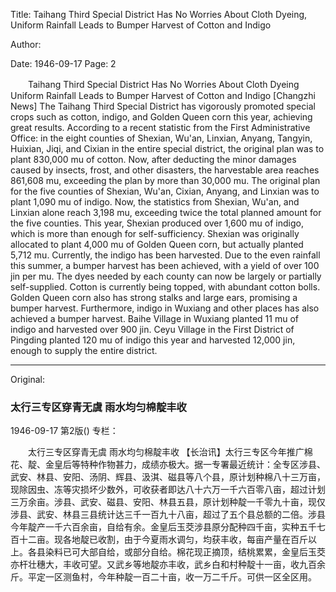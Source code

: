 Title: Taihang Third Special District Has No Worries About Cloth Dyeing, Uniform Rainfall Leads to Bumper Harvest of Cotton and Indigo

Author:

Date: 1946-09-17
Page: 2

　　Taihang Third Special District Has No Worries About Cloth Dyeing
    Uniform Rainfall Leads to Bumper Harvest of Cotton and Indigo
    [Changzhi News] The Taihang Third Special District has vigorously promoted special crops such as cotton, indigo, and Golden Queen corn this year, achieving great results. According to a recent statistic from the First Administrative Office: in the eight counties of Shexian, Wu'an, Linxian, Anyang, Tangyin, Huixian, Jiqi, and Cixian in the entire special district, the original plan was to plant 830,000 mu of cotton. Now, after deducting the minor damages caused by insects, frost, and other disasters, the harvestable area reaches 861,608 mu, exceeding the plan by more than 30,000 mu. The original plan for the five counties of Shexian, Wu'an, Cixian, Anyang, and Linxian was to plant 1,090 mu of indigo. Now, the statistics from Shexian, Wu'an, and Linxian alone reach 3,198 mu, exceeding twice the total planned amount for the five counties. This year, Shexian produced over 1,600 mu of indigo, which is more than enough for self-sufficiency. Shexian was originally allocated to plant 4,000 mu of Golden Queen corn, but actually planted 5,712 mu. Currently, the indigo has been harvested. Due to the even rainfall this summer, a bumper harvest has been achieved, with a yield of over 100 jin per mu. The dyes needed by each county can now be largely or partially self-supplied. Cotton is currently being topped, with abundant cotton bolls. Golden Queen corn also has strong stalks and large ears, promising a bumper harvest. Furthermore, indigo in Wuxiang and other places has also achieved a bumper harvest. Baihe Village in Wuxiang planted 11 mu of indigo and harvested over 900 jin. Ceyu Village in the First District of Pingding planted 120 mu of indigo this year and harvested 12,000 jin, enough to supply the entire district.



<hr /> 

Original: 


### 太行三专区穿青无虞  雨水均匀棉靛丰收

1946-09-17
第2版()
专栏：

　　太行三专区穿青无虞
    雨水均匀棉靛丰收
    【长治讯】太行三专区今年推广棉花、靛、金皇后等特种作物甚力，成绩亦极大。据一专署最近统计：全专区涉县、武安、林县、安阳、汤阴、辉县、汲淇、磁县等八个县，原计划种棉八十三万亩，现除因虫、冻等灾损坏少数外，可收获者即达八十六万一千六百零八亩，超过计划三万余亩。涉县、武安、磁县、安阳、林县五县，原计划种靛一千零九十亩，现仅涉县、武安、林县三县统计达三千一百九十八亩，超过了五个县总额的二倍。涉县今年靛产一千六百余亩，自给有余。金皇后玉茭涉县原分配种四千亩，实种五千七百十二亩。现各地靛已收割，由于今夏雨水调匀，均获丰收，每亩产量在百斤以上。各县染料已可大部自给，或部分自给。棉花现正摘顶，结桃累累，金皇后玉茭亦杆壮穗大，丰收可望。又武乡等地靛亦丰收，武乡白和村种靛十一亩，收九百余斤。平定一区测鱼村，今年种靛一百二十亩，收一万二千斤。可供一区全区用。
